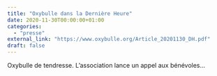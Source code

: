 ```yaml
---
title: "Oxybulle dans la Dernière Heure"
date: 2020-11-30T00:00:00+01:00
categories: 
  - "presse"
external_link: "https://www.oxybulle.org/Article_20201130_DH.pdf"
draft: false
---
```

Oxybulle de tendresse. L’association lance un appel aux bénévoles...



